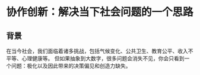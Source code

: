 # 协作创新：解决当下社会问题的一个思路

## 背景

在当今社会，我们面临着诸多挑战，包括气候变化、公共卫生、教育公平、收入不平等、心理健康等。
但如果抽象到大数字，很多问题会消失不见，你会只看到一个问题：极化以及因此带来的决策偏见和创造力缺失。

